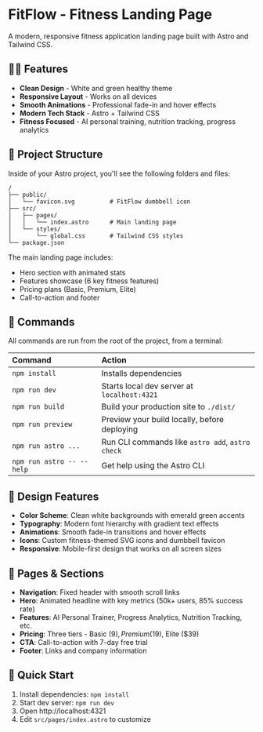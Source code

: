 # FitFlow - Fitness Landing Page

A modern, responsive fitness application landing page built with Astro and Tailwind CSS.

## 🏋️‍♀️ Features

- **Clean Design** - White and green healthy theme
- **Responsive Layout** - Works on all devices
- **Smooth Animations** - Professional fade-in and hover effects
- **Modern Tech Stack** - Astro + Tailwind CSS
- **Fitness Focused** - AI personal training, nutrition tracking, progress analytics

## 🚀 Project Structure

Inside of your Astro project, you'll see the following folders and files:

```text
/
├── public/
│   └── favicon.svg          # FitFlow dumbbell icon
├── src/
│   ├── pages/
│   │   └── index.astro      # Main landing page
│   └── styles/
│       └── global.css       # Tailwind CSS styles
└── package.json
```

The main landing page includes:
- Hero section with animated stats
- Features showcase (6 key fitness features)
- Pricing plans (Basic, Premium, Elite)
- Call-to-action and footer

## 🧞 Commands

All commands are run from the root of the project, from a terminal:

| Command                   | Action                                           |
| :------------------------ | :----------------------------------------------- |
| `npm install`             | Installs dependencies                            |
| `npm run dev`             | Starts local dev server at `localhost:4321`      |
| `npm run build`           | Build your production site to `./dist/`          |
| `npm run preview`         | Preview your build locally, before deploying     |
| `npm run astro ...`       | Run CLI commands like `astro add`, `astro check` |
| `npm run astro -- --help` | Get help using the Astro CLI                     |

## 🎨 Design Features

- **Color Scheme**: Clean white backgrounds with emerald green accents
- **Typography**: Modern font hierarchy with gradient text effects
- **Animations**: Smooth fade-in transitions and hover effects
- **Icons**: Custom fitness-themed SVG icons and dumbbell favicon
- **Responsive**: Mobile-first design that works on all screen sizes

## 📱 Pages & Sections

- **Navigation**: Fixed header with smooth scroll links
- **Hero**: Animated headline with key metrics (50k+ users, 85% success rate)
- **Features**: AI Personal Trainer, Progress Analytics, Nutrition Tracking, etc.
- **Pricing**: Three tiers - Basic ($9), Premium ($19), Elite ($39)
- **CTA**: Call-to-action with 7-day free trial
- **Footer**: Links and company information

## 🚀 Quick Start

1. Install dependencies: `npm install`
2. Start dev server: `npm run dev`
3. Open http://localhost:4321
4. Edit `src/pages/index.astro` to customize
